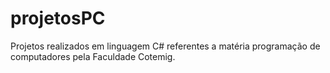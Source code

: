 # projetosPC
Projetos realizados em linguagem C# referentes a matéria programação de computadores pela Faculdade Cotemig.

